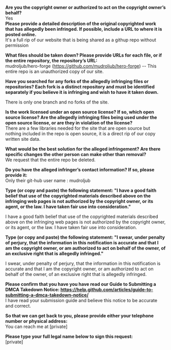 **Are you the copyright owner or authorized to act on the copyright owner’s behalf?**  
Yes  
**Please provide a detailed description of the original copyrighted work that has allegedly been infringed. If possible, include a URL to where it is posted online.**  
It's a full rip of our website that is being shared as a githup repo without permission

**What files should be taken down? Please provide URLs for each file, or if the entire repository, the repository’s URL:**  
mudroljub/hero-forge (https://github.com/mudroljub/hero-forge) -- This entire repo is an unauthorized copy of our site.

**Have you searched for any forks of the allegedly infringing files or repositories? Each fork is a distinct repository and must be identified separately if you believe it is infringing and wish to have it taken down.**

There is only one branch and no forks of the site.

**Is the work licensed under an open source license? If so, which open source license? Are the allegedly infringing files being used under the open source license, or are they in violation of the license?**  
There are a few libraries needed for the site that are open source but nothing included in the repo is open source, it is a direct rip of our copy written site data.

**What would be the best solution for the alleged infringement? Are there specific changes the other person can make other than removal?**  
We request that the entire repo be deleted.

**Do you have the alleged infringer’s contact information? If so, please provide it:**  
Only their git-hub user name : mudroljub

**Type (or copy and paste) the following statement: "I have a good faith belief that use of the copyrighted materials described above on the infringing web pages is not authorized by the copyright owner, or its agent, or the law. I have taken fair use into consideration."**

I have a good faith belief that use of the copyrighted materials described above on the infringing web pages is not authorized by the copyright owner, or its agent, or the law. I have taken fair use into consideration.

**Type (or copy and paste) the following statement: "I swear, under penalty of perjury, that the information in this notification is accurate and that I am the copyright owner, or am authorized to act on behalf of the owner, of an exclusive right that is allegedly infringed."**

I swear, under penalty of perjury, that the information in this notification is accurate and that I am the copyright owner, or am authorized to act on behalf of the owner, of an exclusive right that is allegedly infringed.

**Please confirm that you have you have read our Guide to Submitting a DMCA Takedown Notice: https://help.github.com/articles/guide-to-submitting-a-dmca-takedown-notice/**  
I have read your submission guide and believe this notice to be accurate and correct.

**So that we can get back to you, please provide either your telephone number or physical address:**  
You can reach me at [private]

**Please type your full legal name below to sign this request:**  
[private]
